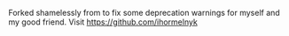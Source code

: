 Forked shamelessly from to fix some deprecation warnings for myself and my good friend. 
Visit https://github.com/ihormelnyk
